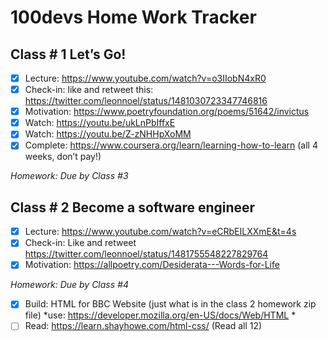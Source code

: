 # 100devs Home Work Tracker

## Class # 1 Let’s Go! 
- [x] Lecture: https://www.youtube.com/watch?v=o3IIobN4xR0
- [x] Check-in: like and retweet this: https://twitter.com/leonnoel/status/1481030723347746816
- [x] Motivation:  https://www.poetryfoundation.org/poems/51642/invictus
- [x] Watch: https://youtu.be/ukLnPbIffxE
- [x] Watch: https://youtu.be/Z-zNHHpXoMM
- [x] Complete: https://www.coursera.org/learn/learning-how-to-learn (all 4 weeks, don’t pay!)

*Homework: Due by Class #3*

## Class # 2 Become a software engineer
- [x] Lecture: https://www.youtube.com/watch?v=eCRbEILXXmE&t=4s
- [x] Check-in:  Like and retweet https://twitter.com/leonnoel/status/1481755548227829764
- [x] Motivation:  https://allpoetry.com/Desiderata---Words-for-Life

*Homework: Due by Class #4*
- [x] Build: HTML for BBC Website (just what is in the class 2 homework zip file) *use: https://developer.mozilla.org/en-US/docs/Web/HTML *
- [ ] Read:  https://learn.shayhowe.com/html-css/ (Read all 12)
